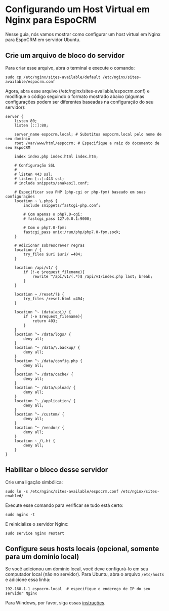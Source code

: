 # Configurando um Host Virtual em Nginx para EspoCRM

Nesse guia, nós vamos mostrar como configurar um host virtual em Nginx para EspoCRM em servidor Ubuntu.

## Crie um arquivo de bloco do servidor

Para criar esse arquivo, abra o terminal e execute o comando:

```
sudo cp /etc/nginx/sites-available/default /etc/nginx/sites-available/espocrm.conf
```

Agora, abra esse arquivo (/etc/nginx/sites-available/espocrm.conf) e modifique o código seguindo o formato mostrado abaixo (algumas configurações podem ser diferentes baseadas na configuração do seu servidor):

```
server {
    listen 80;
    listen [::]:80;
 
    server_name espocrm.local; # Substitua espocrm.local pelo nome de seu domínio
    root /var/www/html/espocrm; # Especifique a raiz do documento de seu EspoCRM
 
    index index.php index.html index.htm;
 
    # Configuração SSL
    #
    # listen 443 ssl;
    # listen [::]:443 ssl;
    # include snippets/snakeoil.conf;    
 
    # Especificar seu PHP (php-cgi or php-fpm) baseado em suas configurações
    location ~ \.php$ {
        include snippets/fastcgi-php.conf;
 
        # Com apenas o php7.0-cgi:
        # fastcgi_pass 127.0.0.1:9000;
 
        # Com o php7.0-fpm:
        fastcgi_pass unix:/run/php/php7.0-fpm.sock;
    }    
 
    # Adicionar sobrescrever regras
    location / {
        try_files $uri $uri/ =404;
    }
 
    location /api/v1/ {
        if (!-e $request_filename){
            rewrite ^/api/v1/(.*)$ /api/v1/index.php last; break;
        }
    }
 
    location ~ /reset/?$ {
        try_files /reset.html =404;
    }
 
    location ^~ (data|api)/ {
        if (-e $request_filename){
            return 403;
        }
    }
    location ^~ /data/logs/ {
        deny all;
    }
    location ^~ /data/\.backup/ {
        deny all;
    }
    location ^~ /data/config.php {
        deny all;
    }
    location ^~ /data/cache/ {
        deny all;
    }
    location ^~ /data/upload/ {
        deny all;
    }
    location ^~ /application/ {
        deny all;
    }
    location ^~ /custom/ {
        deny all;
    }
    location ^~ /vendor/ {
        deny all;
    }
    location ~ /\.ht {
        deny all;
    }
}
```

## Habilitar o bloco desse servidor

Crie uma ligação simbólica:

```
sudo ln -s /etc/nginx/sites-available/espocrm.conf /etc/nginx/sites-enabled/
````

Execute esse comando para verificar se tudo está certo:

```
sudo nginx -t
```

E reinicialize o servidor Nginx:

```
sudo service nginx restart
```

## Configure seus hosts locais (opcional, somente para um domínio local)

Se você adicionou um domínio local, você deve configurá-lo em seu computador local (não no servidor). Para Ubuntu, abra o arquivo `/etc/hosts` e adicione essa linha:

```
192.168.1.1 espocrm.local  # especifique o endereço de IP do seu servidor Nginx
```

Para Windows, por favor, siga essas [instruções](http://support.microsoft.com/kb/923947).
